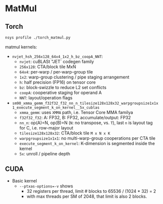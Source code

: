 # MatMul

## Torch

```bash
nsys profile ./torch_matmul.py
```

matmul kernels:
- `nvjet_hsh_256x128_64x4_1x2_h_bz_coopA_NNT`:
  - `nvjet`: cuBLASt "JET` codegen family
  - `256x128`: CTA/block tile MxN
  - `64x4`: per-warp / per-warp-group tile
  - `1x2`: warp-group clustering / pipe staging arrangement
  - `h`: half precision (FP16) on tensor core
  - `bz`: block-swizzle to reduce L2 set conflicts
  - `coopA`: cooperative staging for operand A
  - `NNT`: layout/operation flags
- `sm90_xmma_gemm_f32f32_f32_nn_n_tilesize128x128x32_warpgroupsize1x1x1_execute_segment_k_on_kernel__5x_cublas`
  - `xmma_gemm`: uses `XMMA` path, i.e. Tensor Core MMA familya
  - `f32f32_f32`: A: FP32, B: FP32, accumulate/output: FP32
  - `nn_n`: op(A)=N, op(B)=N (`N`: no transpose, vs. `T`), last `n` is layout tag for C, i.e. row-major layout
  - `tilesize128x128x32`: CTA/block tile `M x N x K`
  - `warpgroupsize1x1x1`: no multi-warp-group cooperations per CTA tile
  - `execute_segment_k_on_kernel`: K-dimension is segmented inside the kernel
  - `5x`: unroll / pipeline depth

## CUDA

- Basic kernel
  - `--ptxas-options=-v` shows
    - 32 registers per thread, limit # blocks to 65536 / (1024 * 32) = 2
    - with max threads per SM of 2048, that limit is also 2 blocks.

